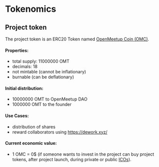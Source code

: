 # Tokenomics

## Project token

The project token is an ERC20 Token named [OpenMeetup Coin (OMC)](https://polygonscan.com/address/0x78fed223753e923e4d1bd0c6759b22055d7d9bef).

#### Properties:
- total supply: 11000000 OMT
- decimals: 18
- not mintable (cannot be inflationary)
- burnable (can be deflationary)

#### Initial distribution:
- 10000000 OMT to OpenMeetup DAO
- 1000000 OMT to the founder

#### Use Cases:
- distribution of shares
- reward collaborators using https://dework.xyz/ 

#### Current economic value:
- 1 OMC = 0$
(if someone wants to invest in the project can buy project tokens, after project launch, during private or public [ICOs](https://www.investopedia.com/terms/i/initial-coin-offering-ico.asp)).

